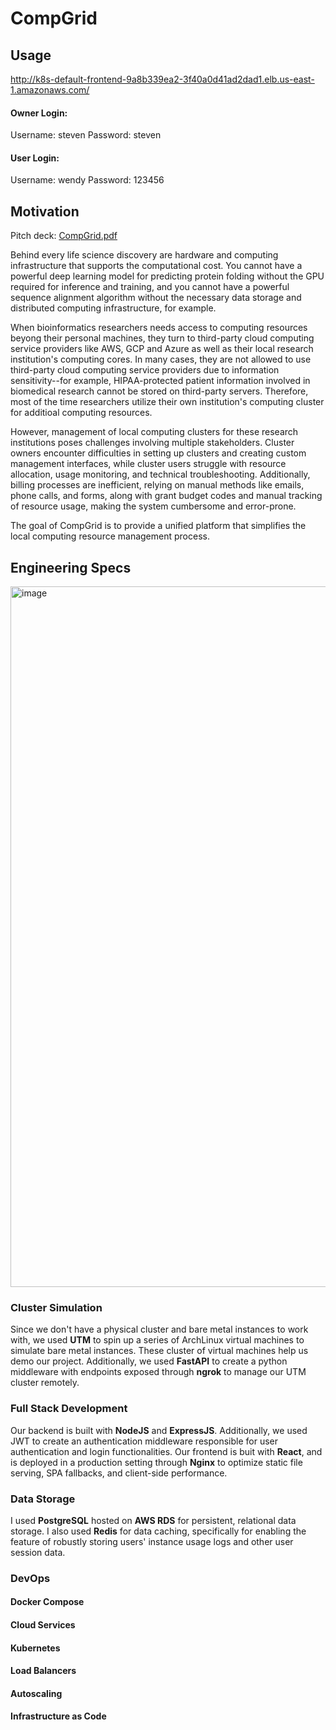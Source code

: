 # CompGrid

## Usage
http://k8s-default-frontend-9a8b339ea2-3f40a0d41ad2dad1.elb.us-east-1.amazonaws.com/

#### Owner Login:
Username: steven
Password: steven

#### User Login:
Username: wendy
Password: 123456

## Motivation
Pitch deck: [CompGrid.pdf](https://github.com/user-attachments/files/17822533/CompGrid.pdf)

Behind every life science discovery are hardware and computing infrastructure that supports the computational cost. You cannot have a powerful deep learning model for predicting protein folding without the GPU required for inference and training, and you cannot have a powerful sequence alignment algorithm without the necessary data storage and distributed computing infrastructure, for example.

When bioinformatics researchers needs access to computing resources beyong their personal machines, they turn to third-party cloud computing service providers like AWS, GCP and Azure as well as their local research institution's computing cores. In many cases, they are not allowed to use third-party cloud computing service providers due to information sensitivity--for example, HIPAA-protected patient information involved in biomedical research cannot be stored on third-party servers. Therefore, most of the time researchers utilize their own institution's computing cluster for additioal computing resources.

However, management of local computing clusters for these research institutions poses challenges involving multiple stakeholders. Cluster owners encounter difficulties in setting up clusters and creating custom management interfaces, while cluster users struggle with resource allocation, usage monitoring, and technical troubleshooting. Additionally, billing processes are inefficient, relying on manual methods like emails, phone calls, and forms, along with grant budget codes and manual tracking of resource usage, making the system cumbersome and error-prone.

The goal of CompGrid is to provide a unified platform that simplifies the local computing resource management process.

## Engineering Specs
<img width="1121" alt="image" src="https://github.com/user-attachments/assets/873228b0-8d85-443d-91a4-855165d8c2a3">

### Cluster Simulation

Since we don't have a physical cluster and bare metal instances to work with, we used **UTM** to spin up a series of ArchLinux virtual machines to simulate bare metal instances. These cluster of virtual machines help us demo our project. Additionally, we used **FastAPI** to create a python middleware with endpoints exposed through **ngrok** to manage our UTM cluster remotely.

### Full Stack Development

Our backend is built with **NodeJS** and **ExpressJS**. Additionally, we used JWT to create an authentication middleware responsible for user authentication and login functionalities. Our frontend is buit with **React**, and is deployed in a production setting through **Nginx** to optimize static file serving, SPA fallbacks, and client-side performance.

### Data Storage

I used **PostgreSQL** hosted on **AWS RDS** for persistent, relational data storage. I also used **Redis** for data caching, specifically for enabling the feature of robustly storing users' instance usage logs and other user session data.

### DevOps

#### Docker Compose

#### Cloud Services

#### Kubernetes

#### Load Balancers

#### Autoscaling

#### Infrastructure as Code


